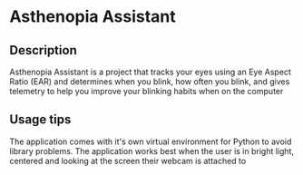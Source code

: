# Asthenopia Assistant

## Description
Asthenopia Assistant is a project that tracks your eyes using an Eye Aspect Ratio (EAR) and determines when you blink, how often you blink, and gives telemetry to help you improve your blinking habits when on the computer

## Usage tips
The application comes with it's own virtual environment for Python to avoid library problems. The application works best when the user is in bright light, centered and looking at the screen their webcam is attached to
